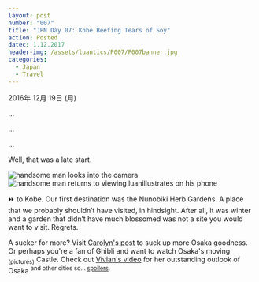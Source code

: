 ```yaml
---
layout: post
number: "007"
title: "JPN Day 07: Kobe Beefing Tears of Soy"
action: Posted
datec: 1.12.2017
header-img: /assets/luantics/P007/P007banner.jpg
categories:
  - Japan
  - Travel
---
```


2016年 12月 19日 (月)

...

...

... 

Well, that was a late start. 

<div class="imageset">
	<div class="row">
		<img src="{{ baseurl }}/assets/luantics/P007/01B.jpg" alt="handsome man looks into the camera" class="half"/>
		<img src="{{ baseurl }}/assets/luantics/P007/01A.jpg" alt="handsome man returns to viewing luanillustrates on his phone" class="half"/>
	</div>
</div>

:fast_forward: to Kobe. Our first destination was the Nunobiki Herb Gardens. A place that we probably shouldn’t have visited, in hindsight. After all, it was winter and a garden that didn’t have much blossomed was not a site you would want to visit. Regrets. 



A sucker for more? Visit <a href="http://www.capturedbycarolyn.com/blog/2017/japan-diary-osaka-day-5">Carolyn's post</a> to suck up more Osaka goodness. Or perhaps you're a fan of Ghibli and want to watch Osaka's moving <sub>(pictures)</sub> Castle. Check out <a href="https://youtu.be/FoYTlY0CDDE">Vivian's video</a> for her outstanding outlook of Osaka <sup>and other cities so... <a href="https://youtu.be/AGFAyea0_X4?t=1m22s">spoilers</a>.</sup>